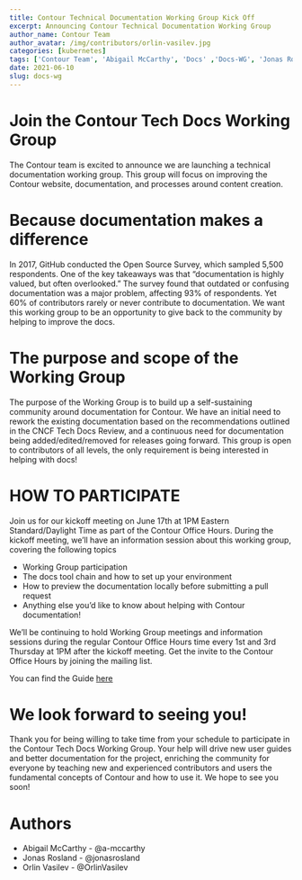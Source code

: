 ```yaml
---
title: Contour Technical Documentation Working Group Kick Off
excerpt: Announcing Contour Technical Documentation Working Group
author_name: Contour Team
author_avatar: /img/contributors/orlin-vasilev.jpg
categories: [kubernetes]
tags: ['Contour Team', 'Abigail McCarthy', 'Docs' ,'Docs-WG', 'Jonas Rosland', 'Orlin Vasilev']
date: 2021-06-10
slug: docs-wg
---
```




# Join the Contour Tech Docs Working Group

The Contour team is excited to announce we are launching a technical documentation working group. This group will focus on improving the Contour website, documentation, and processes around content creation.

# Because documentation makes a difference

In 2017, GitHub conducted the Open Source Survey, which sampled 5,500 respondents. One of the key takeaways was that “documentation is highly valued, but often overlooked.” The survey found that outdated or confusing documentation was a major problem, affecting 93% of respondents. Yet 60% of contributors rarely or never contribute to documentation. We want this working group to be an opportunity to give back to the community by helping to improve the docs.

# The purpose and scope of the Working Group

The purpose of the Working Group is to build up a self-sustaining community around documentation for Contour. We have an initial need to rework the existing documentation based on the recommendations outlined in the CNCF Tech Docs Review, and a continuous need for documentation being added/edited/removed for releases going forward.
This group is open to contributors of all levels, the only requirement is being interested in helping with docs!

# HOW TO PARTICIPATE
Join us for our kickoff meeting on June 17th at 1PM Eastern Standard/Daylight Time as part of the Contour Office Hours. During the kickoff meeting, we’ll have an information session about this working group, covering the following topics

- Working Group participation
- The docs tool chain and how to set up your environment
- How to preview the documentation locally before submitting a pull request
- Anything else you’d like to know about helping with Contour documentation!

We’ll be continuing to hold Working Group meetings and information sessions during the regular Contour Office Hours time every 1st and 3rd Thursday at 1PM after the kickoff meeting. 
Get the invite to the Contour Office Hours by joining the mailing list.

You can find the Guide [here](https://github.com/contour/contour/blob/docs-wg-guide/site/contributing-docs.md)
# We look forward to seeing you!
Thank you for being willing to take time from your schedule to participate in the Contour Tech Docs Working Group. Your help will drive new user guides and better documentation for the project, enriching the community for everyone by teaching new and experienced contributors and users the fundamental concepts of Contour and how to use it.
We hope to see you soon!

# Authors
- Abigail McCarthy - @a-mccarthy
- Jonas Rosland - @jonasrosland
- Orlin Vasilev - @OrlinVasilev
